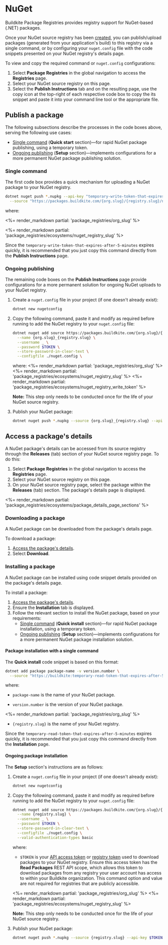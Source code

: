 # NuGet

Buildkite Package Registries provides registry support for NuGet-based (.NET) packages.

Once your NuGet source registry has been [created](/docs/package-registries/manage-registries#create-a-source-registry), you can publish/upload packages (generated from your application's build) to this registry via a single command, or by configuring your `nuget.config` file with the code snippets presented on your NuGet registry's details page.

To view and copy the required command or `nuget.config` configurations:

1. Select **Package Registries** in the global navigation to access the **Registries** page.
1. Select your NuGet source registry on this page.
1. Select the **Publish Instructions** tab and on the resulting page, use the copy icon at the top-right of each respective code box to copy the its snippet and paste it into your command line tool or the appropriate file.

## Publish a package

The following subsections describe the processes in the code boxes above, serving the following use cases:

- [Single command](#publish-a-package-single-command) (**Quick start** section)—for rapid NuGet package publishing, using a temporary token.
- [Ongoing publishing](#publish-a-package-ongoing-publishing) (**Setup** section)—implements configurations for a more permanent NuGet package publishing solution.

### Single command

The first code box provides a quick mechanism for uploading a NuGet package to your NuGet registry.

```bash
dotnet nuget push *.nupkg --api-key "temporary-write-token-that-expires-after-5-minutes" \
  --source "https://packages.buildkite.com/{org.slug}/{registry.slug}/nuget/package"
```

where:

<%= render_markdown partial: 'package_registries/org_slug' %>

<%= render_markdown partial: 'package_registries/ecosystems/nuget_registry_slug' %>

Since the `temporary-write-token-that-expires-after-5-minutes` expires quickly, it is recommended that you just copy this command directly from the **Publish Instructions** page.

### Ongoing publishing

The remaining code boxes on the **Publish Instructions** page provide configurations for a more permanent solution for ongoing NuGet uploads to your NuGet registry.

1. Create a `nuget.config` file in your project (if one doesn't already exist):

    ```bash
    dotnet new nugetconfig
    ```

1. Copy the following command, paste it and modify as required before running to add the NuGet registry to your `nuget.config` file:

    ```bash
    dotnet nuget add source https://packages.buildkite.com/{org.slug}/{registry.slug}/nuget/index.json \
      --name {org.slug}_{registry.slug} \
      --username _ \
      --password $TOKEN \
      --store-password-in-clear-text \
      --configfile ./nuget.config \
    ```

    where:
    <%= render_markdown partial: 'package_registries/org_slug' %>
    <%= render_markdown partial: 'package_registries/ecosystems/nuget_registry_slug' %>
    <%= render_markdown partial: 'package_registries/ecosystems/nuget_registry_write_token' %>

    **Note:** This step only needs to be conducted once for the life of your NuGet source registry.

1. Publish your NuGet package:

    ```bash
    dotnet nuget push *.nupkg --source {org.slug}_{registry.slug} --api-key $TOKEN
    ```

## Access a package's details

A NuGet package's details can be accessed from its source registry through the **Releases** (tab) section of your NuGet source registry page. To do this:

1. Select **Package Registries** in the global navigation to access the **Registries** page.
1. Select your NuGet source registry on this page.
1. On your NuGet source registry page, select the package within the **Releases** (tab) section. The package's details page is displayed.

<%= render_markdown partial: 'package_registries/ecosystems/package_details_page_sections' %>

### Downloading a package

A NuGet package can be downloaded from the package's details page.

To download a package:

1. [Access the package's details](#access-a-packages-details).
1. Select **Download**.

### Installing a package

A NuGet package can be installed using code snippet details provided on the package's details page.

To install a package:

1. [Access the package's details](#access-a-packages-details).
1. Ensure the **Installation** tab is displayed.
1. Follow the relevant section to install the NuGet package, based on your requirements:
    * [Single command](#package-installation-with-a-single-command) (**Quick install** section)—for rapid NuGet package installation, using a temporary token.
    * [Ongoing publishing](#ongoing-package-installation) (**Setup** section)—implements configurations for a more permanent NuGet package installation solution.

<h4 id="package-installation-with-a-single-command">Package installation with a single command</h4>

The **Quick install** code snippet is based on this format:

```bash
dotnet add package package-name -v version.number \
  --source "https://buildkite:temporary-read-token-that-expires-after-5-minutes@packages.buildkite.com/{org.slug}/{registry.slug}/nuget/index.json"
```

where:

- `package-name` is the name of your NuGet package.

- `version.number` is the version of your NuGet package.

<%= render_markdown partial: 'package_registries/org_slug' %>

- `{registry.slug}` is the name of your NuGet registry.

Since the `temporary-read-token-that-expires-after-5-minutes` expires quickly, it is recommended that you just copy this command directly from the **Installation** page.

<h4 id="ongoing-package-installation">Ongoing package installation</h4>

The **Setup** section's instructions are as follows:

1. Create a `nuget.config` file in your project (if one doesn't already exist):

    ```bash
    dotnet new nugetconfig
    ```

1. Copy the following command, paste it and modify as required before running to add the NuGet registry to your `nuget.config` file:

    ```bash
    dotnet nuget add source https://packages.buildkite.com/{org.slug}/{registry.slug}/nuget/index.json \
      --name {registry.slug} \
      --username _ \
      --password $TOKEN \
      --store-password-in-clear-text \
      --configfile ./nuget.config \
      --valid-authentication-types basic
    ```

    where:
    * `$TOKEN` is your [API access token](https://buildkite.com/user/api-access-tokens) or [registry token](/docs/package-registries/manage-registries#configure-registry-tokens) used to download packages to your NuGet registry. Ensure this access token has the **Read Packages** REST API scope, which allows this token to download packages from any registry your user account has access to within your Buildkite organization. This command option and value are not required for registries that are publicly accessible.

    <%= render_markdown partial: 'package_registries/org_slug' %>
    <%= render_markdown partial: 'package_registries/ecosystems/nuget_registry_slug' %>

    **Note:** This step only needs to be conducted once for the life of your NuGet source registry.

1. Publish your NuGet package:

    ```bash
    dotnet nuget push *.nupkg --source {registry.slug} --api-key $TOKEN
    ```
